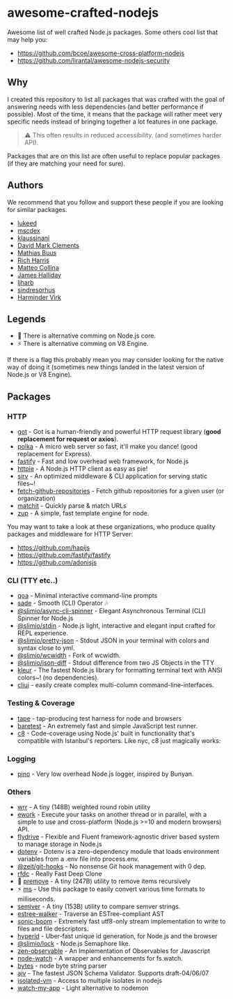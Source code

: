 # awesome-crafted-nodejs
Awesome list of well crafted Node.js packages. Some others cool list that may help you:
- https://github.com/bcoe/awesome-cross-platform-nodejs
- https://github.com/lirantal/awesome-nodejs-security

## Why
I created this repository to list all packages that was crafted with the goal of answering needs with less dependencies (and better performance if possible). Most of the time, it means that the package will rather meet very specific needs instead of bringing together a lot features in one package.

> ⚠️ This often results in reduced accessibility. (and sometimes harder API).

Packages that are on this list are often useful to replace popular packages (if they are matching your need for sure).

## Authors
We recommend that you follow and support these people if you are looking for similar packages.

- [lukeed](https://github.com/lukeed)
- [mscdex](https://github.com/mscdex)
- [klaussinani](https://github.com/klaussinani)
- [David Mark Clements](https://github.com/davidmarkclements)
- [Mathias Buus](https://github.com/mafintosh)
- [Rich Harris](https://github.com/Rich-Harris)
- [Matteo Collina](https://github.com/mcollina)
- [James Halliday](https://github.com/substack)
- [ljharb](https://github.com/ljharb)
- [sindresorhus](https://github.com/sindresorhus)
- [Harminder Virk](https://github.com/thetutlage)

## Legends
- 🐢 There is alternative comming on Node.js core.
- ⚡️ There is alternative comming on V8 Engine.

If there is a flag this probably mean you may consider looking for the native way of doing it (sometimes new things landed in the latest version of Node.js or V8 Engine).

## Packages

### HTTP

- [got](https://github.com/sindresorhus/got#readme) - Got is a human-friendly and powerful HTTP request library (**good replacement for request or axios**).
- [polka](https://github.com/lukeed/polka#readme) - A micro web server so fast, it'll make you dance! (good replacement for Express).
- [fastify](https://github.com/fastify/fastify) - Fast and low overhead web framework, for Node.js
- [httpie](https://github.com/lukeed/httpie#readme) - A Node.js HTTP client as easy as pie!
- [sirv](https://github.com/lukeed/sirv#readme) - An optimized middleware & CLI application for serving static files~!
- [fetch-github-repositories](https://github.com/fraxken/fetch-github-repositories) - Fetch github repositories for a given user (or organization)
- [matchit](https://github.com/lukeed/matchit) - Quickly parse & match URLs
- [zup](https://github.com/mscdex/zup) - A simple, fast template engine for node.

You may want to take a look at these organizations, who produce quality packages and middleware for HTTP Server:
- https://github.com/hapijs
- https://github.com/fastify/fastify
- https://github.com/adonisjs

### CLI (TTY etc..)

- [qoa](https://github.com/klaussinani/qoa#readme) - Minimal interactive command-line prompts
- [sade](https://github.com/lukeed/sade) - Smooth (CLI) Operator 🎶
- [@slimio/async-cli-spinner](https://github.com/SlimIO/Async-cli-spinner) - Elegant Asynchronous Terminal (CLI) Spinner for Node.js
- [@slimio/stdin](https://github.com/SlimIO/stdin) - Node.js light, interactive and elegant input crafted for REPL experience.
- [@slimio/pretty-json](https://github.com/SlimIO/Pretty-JSON) - Stdout JSON in your terminal with colors and syntax close to yml.
- [@slimio/wcwidth](https://github.com/SlimIO/wcwidth) - Fork of wcwidth.
- [@slimio/json-diff](https://github.com/SlimIO/json-diff) - Stdout difference from two JS Objects in the TTY
- [kleur](https://github.com/lukeed/kleur#readme) - The fastest Node.js library for formatting terminal text with ANSI colors~! (no dependencies).
- [cliui](https://github.com/yargs/cliui#readme) - easily create complex multi-column command-line-interfaces.

### Testing & Coverage
- [tape](https://github.com/substack/tape) - tap-producing test harness for node and browsers
- [baretest](https://github.com/volument/baretest) - An extremely fast and simple JavaScript test runner.
- [c8](https://github.com/bcoe/c8#readme) - Code-coverage using Node.js' built in functionality that's compatible with Istanbul's reporters. Like nyc, c8 just magically works:

### Logging
- [pino](https://github.com/pinojs/pino) - Very low overhead Node.js logger, inspired by Bunyan.

### Others

- [wrr](https://github.com/lukeed/wrr) - A tiny (148B) weighted round robin utility
- [ework](https://github.com/zakodium/ework#readme) - Execute your tasks on another thread or in parallel, with a simple to use and cross-platform (Node.js >=10 and modern browsers) API.
- [flydrive](https://github.com/Slynova-Org/flydrive) - Flexible and Fluent framework-agnostic driver based system to manage storage in Node.js
- [dotenv](https://github.com/motdotla/dotenv#readme) - Dotenv is a zero-dependency module that loads environment variables from a .env file into process.env.
- [@zeit/git-hooks](https://github.com/zeit/git-hooks) - No nonsense Git hook management with 0 dep.
- [rfdc](https://github.com/davidmarkclements/rfdc#readme) - Really Fast Deep Clone
- 🐢 [premove](https://github.com/lukeed/premove) - A tiny (247B) utility to remove items recursively
- ⚡️ [ms](https://github.com/zeit/ms) - Use this package to easily convert various time formats to milliseconds.
- [semiver](https://github.com/lukeed/semiver) - A tiny (153B) utility to compare semver strings.
- [estree-walker](https://github.com/Rich-Harris/estree-walker) - Traverse an ESTree-compliant AST
- [sonic-boom](https://github.com/mcollina/sonic-boom) - Extremely fast utf8-only stream implementation to write to files and file descriptors.
- [hyperid](https://github.com/mcollina/hyperid) - Uber-fast unique id generation, for Node.js and the browser
- [@slimio/lock](https://github.com/SlimIO/Lock) - Node.js Semaphore like.
- [zen-observable](https://github.com/zenparsing/zen-observable) - An Implementation of Observables for Javascript
- [node-watch](https://github.com/yuanchuan/node-watch#readme) - A wrapper and enhancements for fs.watch.
- [bytes](https://github.com/visionmedia/bytes.js#readme) - node byte string parser
- [ajv](https://github.com/epoberezkin/ajv) - The fastest JSON Schema Validator. Supports draft-04/06/07
- [isolated-vm](https://github.com/laverdet/isolated-vm) - Access to multiple isolates in nodejs
- [watch-my-app](https://github.com/fraxken/watchapp) - Light alternative to nodemon
